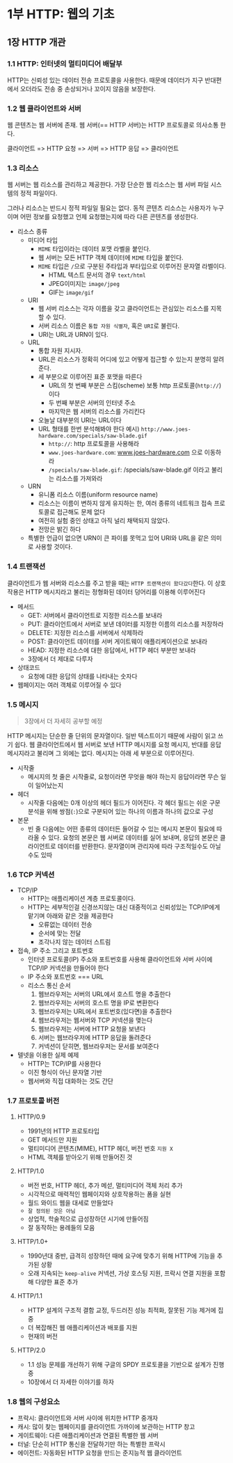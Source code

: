 # 1부 HTTP: 웹의 기초

## 1장 HTTP 개관

### 1.1 HTTP: 인터넷의 멀티미디어 배달부

HTTP는 신뢰성 있는 데이터 전송 프로토콜을 사용한다. 때문에 데이터가 지구 반대편에서 오더라도 전송 중 손상되거나 꼬이지 않음을 보장한다.

### 1.2 웹 클라이언트와 서버

웹 콘텐츠는 웹 서버에 존재. 웹 서버(== HTTP 서버)는 HTTP 프로토콜로 의사소통 한다.

클라이언트 => HTTP 요청 => 서버 => HTTP 응답 => 클라이언트

### 1.3 리소스

웹 서버는 웹 리소스를 관리하고 제공한다. 가장 단순한 웹 리소스는 웹 서버 파일 시스템의 정적 파일이다.

그러나 리소스는 반드시 정적 파일일 필요는 없다. 동적 콘텐츠 리소스는 사용자가 누구이며 어떤 정보를 요청했고 언제 요청했는지에 따라 다른 콘텐츠를 생성한다.

- 리소스 종류
  - 미디어 타입
    - `MIME` 타입이라는 데이터 포맷 라벨을 붙인다.
    - 웹 서버는 모든 HTTP 객체 데이터에 `MIME` 타입을 붙인다.
    - `MIME` 타입은 `/`으로 구분된 주타입과 부타입으로 이루어진 문자열 라벨이다.
      - HTML 텍스트 문서의 경우 `text/html`
      - JPEG이미지는 `image/jpeg`
      - GIF는 `image/gif`
  - URI
    - 웹 서버 리소스는 각자 이름을 갖고 클라이언트는 관심있는 리소스를 지목할 수 있다.
    - 서버 리소스 이름은 `통합 자원 식별자`, 혹은 `URI`로 불린다.
    - URI는 URL과 URN이 있다.
  - URL
    - 통합 자원 지시자.
    - URL은 리소스가 정확히 어디에 있고 어떻게 접근할 수 있는지 분명히 알려준다.
    - 세 부분으로 이루어진 표준 포맷을 따른다
      - URL의 첫 번째 부분은 스킴(scheme) 보통 http 프로토콜(`http://`)이다
      - 두 번째 부분은 서버의 인터넷 주소
      - 마지막은 웹 서버의 리소스를 가리킨다
    - 오늘날 대부분의 URI는 URL이다
    - URL 형태를 한번 분석해봐야 한다 예시) `http://www.joes-hardware.com/specials/saw-blade.gif`
      - `http://`: http 프로토콜을 사용해라
      - `www.joes-hardware.com`: www.joes-hardware.com 으로 이동하라
      - `/specials/saw-blade.gif`: /specials/saw-blade.gif 이라고 불리는 리소스를 가져와라
  - URN
    - 유니폼 리소스 이름(uniform resource name)
    - 리소스는 이름이 변하지 않게 유지하는 한, 여러 종류의 네트워크 접속 프로토콜로 접근해도 문제 없다
    - 여전히 실험 중인 상태고 아직 널리 채택되지 않았다.
    - 전망은 밝긴 하다
  - 특별한 언급이 없으면 URN이 큰 파이를 못먹고 있어 URI와 URL을 같은 의미로 사용할 것이다.

### 1.4 트랜잭션

클라이언트가 웹 서버와 리소스를 주고 받을 때는 `HTTP 트랜잭션이 왔다갔다`한다. 이 상호작용은 HTTP 메시지라고 불리는 정형화된 데이터 덩어리를 이용해 이루어진다

- 메서드
  - GET: 서버에서 클라이언트로 지정한 리소스를 보내라
  - PUT: 클라이언트에서 서버로 보낸 데이터를 지정한 이름의 리소스를 저장하라
  - DELETE: 지정한 리소스를 서버에서 삭제하라
  - POST: 클라이언트 데이터를 서버 게이트웨이 애플리케이션으로 보내라
  - HEAD: 지정한 리소스에 대한 응답에서, HTTP 헤더 부분만 보내라
  - 3장에서 더 제대로 다루자
- 상태코드
  - 요청에 대한 응답의 상태를 나타내는 숫자다
- 웹페이지는 여러 객체로 이루어질 수 있다

### 1.5 메시지

> 3장에서 더 자세히 공부할 예정

HTTP 메시지는 단순한 줄 단위의 문자열이다. 일반 텍스트이기 때문에 사람이 읽고 쓰기 쉽다. 웹 클라이언트에서 웹 서버로 보낸 HTTP 메시지를 요청 메시지, 반대를 응답 메시지라고 불리며 그 외에는 없다. 메시지는 아래 세 부분으로 이루어진다.

- 시작줄
  - 메시지의 첫 줄은 시작줄로, 요청이라면 무엇을 해야 하는지 응답이라면 무슨 일이 일어났는지
- 헤더
  - 시작줄 다음에는 0개 이상의 헤더 필드가 이어진다. 각 헤더 필드는 쉬운 구문 분석을 위해 쌍점(`:`)으로 구분되어 있는 하나의 이름과 하나의 값으로 구성
- 본문
  - 빈 줄 다음에는 어떤 종류의 데이터든 들어갈 수 있는 메시지 본문이 필요에 따라올 수 있다. 요청의 본문은 웹 서버로 데이터를 실어 보내며, 응답의 본문은 클라이언트로 데이터를 반환한다. 문자열이며 관리자에 따라 구조적일수도 아닐수도 있따

### 1.6 TCP 커넥션

- TCP/IP
  - HTTP는 애플리케이션 계층 프로토콜이다.
  - HTTP는 세부적인걸 신경쓰지않는 대신 대중적이고 신뢰성있는 TCP/IP에게 맡기며 아래와 같은 것을 제공한다
    - 오류없는 데이터 전송
    - 순서에 맞는 전달
    - 조각나지 않는 데이터 스트림
- 접속, IP 주소 그리고 포트번호
  - 인터넷 프로토콜(IP) 주소와 포트번호를 사용해 클라이언트와 서버 사이에 TCP/IP 커넥션을 만들어야 한다
  - IP 주소와 포트번호 === URL
  - 리소스 통신 순서
    1. 웹브라우저는 서버의 URL에서 호스트 명을 추출한다
    2. 웹브라우저는 서버의 호스트 명을 IP로 변환한다
    3. 웹브라우저는 URL에서 포트번호(있다면)을 추출한다
    4. 웹브라우저는 웹서버와 TCP 커넥션을 맺는다
    5. 웹브라우저는 서버에 HTTP 요청을 보낸다
    6. 서버는 웹브라우저에 HTTP 응답을 돌려준다
    7. 커넥션이 닫히면, 웹브라우저는 문서를 보여준다
- 텔넷을 이용한 실제 예제
  - HTTP는 TCP/IP를 사용한다
  - 이진 형식이 아닌 문자열 기반
  - 웹서버와 직접 대화하는 것도 간단

### 1.7 프로토콜 버전

1. HTTP/0.9

   - 1991년의 HTTP 프로토타입
   - GET 메서드만 지원
   - 멀티미디어 콘텐츠(MIME), HTTP 헤더, 버전 번호 `지원 X`
   - HTML 객체를 받아오기 위해 만들어진 것

2. HTTP/1.0

   - 버전 번호, HTTP 헤더, 추가 메섣, 멀티미디어 객체 처리 추가
   - 시각적으로 매력적인 웹페이지와 상호작용하는 폼을 실현
   - 월드 와이드 웹을 대세로 만들었다
   - `잘 정의된 것은 아님`
   - 상업적, 학술적으로 급성장하던 시기에 만들어짐
   - 잘 동작하는 용례들의 모음

3. HTTP/1.0+

   - 1990년대 중반, 급격히 성장하던 때에 요구에 맞추기 위해 HTTP에 기능을 추가된 상황
   - 오래 지속되는 `keep-alive` 커넥션, 가상 호스팅 지원, 프락시 연결 지원을 포함해 다양한 표준 추가

4. HTTP/1.1

   - HTTP 설계의 구조적 결함 교정, 두드러진 성능 최적화, 잘못된 기능 제거에 집중
   - 더 복잡해진 웹 애플리케이션과 배포를 지원
   - 현재의 버전

5. HTTP/2.0

   - 1.1 성능 문제를 개선하기 위해 구글의 SPDY 프로토콜을 기반으로 설계가 진행 중
   - 10장에서 더 자세한 이야기를 하자

### 1.8 웹의 구성요소

- 프락시: 클라이언트와 서버 사이에 위치한 HTTP 중개자
- 캐시: 많이 찾는 웹페이지를 클라이언트 가까이에 보관하는 HTTP 창고
- 게이트웨이: 다른 애플리케이션과 연결된 특별한 웹 서버
- 터널: 단순히 HTTP 통신을 전달하기만 하는 특별한 프락시
- 에이전트: 자동화된 HTTP 요청을 만드는 준지능적 웹 클라이언트
